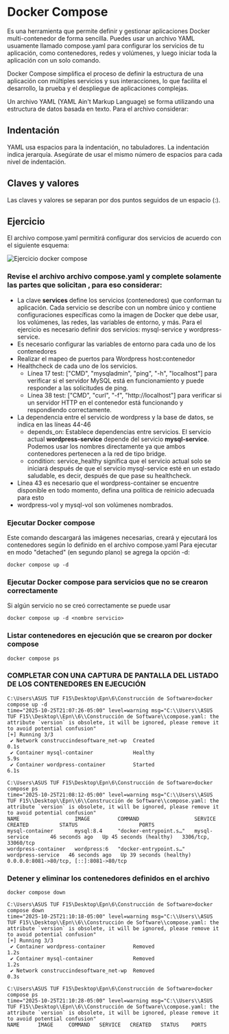 # Docker Compose
Es una herramienta que permite definir y gestionar aplicaciones Docker multi-contenedor de forma sencilla. Puedes usar un archivo YAML usuamente llamado compose.yaml para configurar los servicios de tu aplicación, como contenedores, redes y volúmenes, y luego iniciar toda la aplicación con un solo comando.

Docker Compose simplifica el proceso de definir la estructura de una aplicación con múltiples servicios y sus interacciones, lo que facilita el desarrollo, la prueba y el despliegue de aplicaciones complejas.

Un archivo YAML (YAML Ain't Markup Language) se forma utilizando una estructura de datos basada en texto. Para el archivo considerar:
## Indentación
YAML usa espacios para la indentación, no tabuladores.
La indentación indica jerarquía. Asegúrate de usar el mismo número de espacios para cada nivel de indentación.
## Claves y valores
Las claves y valores se separan por dos puntos seguidos de un espacio (:).

## Ejercicio
El archivo compose.yaml permitirá configurar dos servicios de acuerdo con el siguiente esquema:

![Ejercicio docker compose](imagenes/ejercicio-docker-compose.PNG)

### Revise el archivo archivo compose.yaml y complete solamente las partes que solicitan <valor>, para eso considerar:
- La clave **services** define los servicios (contenedores) que conforman tu aplicación. Cada servicio se describe con un nombre único y contiene configuraciones específicas como la imagen de Docker que debe usar, los volúmenes, las redes, las variables de entorno, y más. Para el ejercicio es necesario definir dos servicios: mysql-service y wordpress-service.
- Es necesario configurar las variables de entorno para cada uno de los contenedores
- Realizar el mapeo de puertos para Wordpress host:contenedor
- Healthcheck de cada uno de los servicios.
    - Línea 17 test: ["CMD", "mysqladmin", "ping", "-h", "localhost"] para verificar si el servidor MySQL está en funcionamiento y puede responder a las solicitudes de ping.
    - Línea 38 test: ["CMD", "curl", "-f", "http://localhost"] para verificar si un servidor HTTP en el contenedor está funcionando y respondiendo correctamente.
- La dependencia entre el servicio de wordpress y la base de datos, se indica en las líneas 44-46
  - depends_on: Establece dependencias entre servicios. El servicio actual **wordpress-service** depende del servicio **mysql-service**. Podemos usar los nombres directamente ya que ambos contenedores pertenecen a la red de tipo bridge.
  - condition: service_healthy significa que el servicio actual solo se iniciará después de que el servicio mysql-service esté en un estado saludable, es decir, después de que pase su healthcheck.
- Línea 43 es necesario que el wordpress-container se encuentre disponible en todo momento, defina una política de reinicio adecuada para esto
- wordpress-vol y mysql-vol son volúmenes nombrados.

### Ejecutar Docker compose
Este comando descargará las imágenes necesarias, creará y ejecutará los contenedores según lo definido en el archivo compose.yaml
Para ejecutar en modo "detached" (en segundo plano) se agrega la opción -d:
```
docker compose up -d
```

### Ejecutar Docker compose para servicios que no se crearon correctamente
Si algún servicio no se creó correctamente se puede usar
```
docker compose up -d <nombre servicio>
```

### Listar contenedores en ejecución que se crearon por docker compose
```
docker compose ps
```
### COMPLETAR CON UNA CAPTURA DE PANTALLA DEL LISTADO DE LOS CONTENEDORES EN EJECUCIÓN
```
C:\Users\ASUS TUF F15\Desktop\Epn\6\Construcción de Software>docker compose up -d
time="2025-10-25T21:07:26-05:00" level=warning msg="C:\\Users\\ASUS TUF F15\\Desktop\\Epn\\6\\Construcción de Software\\compose.yaml: the attribute `version` is obsolete, it will be ignored, please remove it to avoid potential confusion"
[+] Running 3/3
 ✔ Network construccindesoftware_net-wp  Created                                                                   0.1s
 ✔ Container mysql-container             Healthy                                                                   5.9s
 ✔ Container wordpress-container         Started                                                                   6.1s

C:\Users\ASUS TUF F15\Desktop\Epn\6\Construcción de Software>docker compose ps
time="2025-10-25T21:08:12-05:00" level=warning msg="C:\\Users\\ASUS TUF F15\\Desktop\\Epn\\6\\Construcción de Software\\compose.yaml: the attribute `version` is obsolete, it will be ignored, please remove it to avoid potential confusion"
NAME                  IMAGE         COMMAND                  SERVICE             CREATED          STATUS                    PORTS
mysql-container       mysql:8.4     "docker-entrypoint.s…"   mysql-service       46 seconds ago   Up 45 seconds (healthy)   3306/tcp, 33060/tcp
wordpress-container   wordpress:6   "docker-entrypoint.s…"   wordpress-service   46 seconds ago   Up 39 seconds (healthy)   0.0.0.0:8081->80/tcp, [::]:8081->80/tcp
```
### Detener y eliminar los contenedores definidos en el archivo
```
docker compose down
```

```
C:\Users\ASUS TUF F15\Desktop\Epn\6\Construcción de Software>docker compose down
time="2025-10-25T21:10:18-05:00" level=warning msg="C:\\Users\\ASUS TUF F15\\Desktop\\Epn\\6\\Construcción de Software\\compose.yaml: the attribute `version` is obsolete, it will be ignored, please remove it to avoid potential confusion"
[+] Running 3/3
 ✔ Container wordpress-container         Removed                                                                   1.2s
 ✔ Container mysql-container             Removed                                                                   1.2s
 ✔ Network construccindesoftware_net-wp  Removed                                                                   0.3s

C:\Users\ASUS TUF F15\Desktop\Epn\6\Construcción de Software>docker compose ps
time="2025-10-25T21:10:28-05:00" level=warning msg="C:\\Users\\ASUS TUF F15\\Desktop\\Epn\\6\\Construcción de Software\\compose.yaml: the attribute `version` is obsolete, it will be ignored, please remove it to avoid potential confusion"
NAME      IMAGE     COMMAND   SERVICE   CREATED   STATUS    PORTS
```
